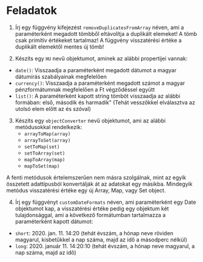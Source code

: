 # Feladatok

1. Írj egy függvény kifejezést `removeDuplicatesFromArray` néven, ami a paraméterként megadott tömbből eltávolítja a duplikált elemeket! A tömb csak primítív értékeket tartalmaz! 
A függvény visszatérési értéke a duplikált elemektől mentes új tömb!

2. Készíts egy `HU` nevű objektumot, aminek az alábbi propertijei vannak:
- `date()`: Visszaadja a paraméterként megadott dátumot a magyar dátumírás szabályainak megfelelően
- `currency()`: Visszaadja a paraméterként megadott számot a magyar pénzformátumnak megfelelően a Ft végződéssel együtt
- `list()`: A paraméterként kapott string tömböt visszaadja az alábbi formában: első, második és harmadik" (Tehát vesszőkkel elválasztva az utolsó elem előtt az és szóval)

3. Készíts egy `objectConverter` nevű objektumot, ami az alábbi metódusokkal rendelkezik:
   - `arrayToMap(array)`
   - `arrayToSet(array)`
   - `setToMap(set)`
   - `setToArray(set)`
   - `mapToArray(map)`
   - `mapToSet(map)`

A fenti metódusok értelemszerűen nem másra szolgálnak, mint az egyik összetett adattípusból konvertálják át az adatokat egy másikba. 
Mindegyik metódus visszatérési értéke egy új Array, Map, vagy Set object.


4. Írj egy függvényt `customDateFormats` néven, ami paraméterként egy Date objektumot kap, a visszatérési értéke pedig egy objektum két tulajdonsággal, ami a következő formátumban tartalmazza a paraméterként kapott dátumot:
- `short`: 2020. jan. 11. 14:20 (tehát évszám, a hónap neve röviden magyarul, kisbetűkkel a nap száma, majd az idő a másodperc nélkül)
- `long`: 2020. január 11. 14:20:10 (tehát évszám, a hónap neve magyarul, a nap száma, majd az idő)